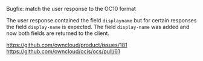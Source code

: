 Bugfix: match the user response to the OC10 format

The user response contained the field `displayname` but for certain responses
the field `display-name` is expected. The field `display-name` was added and
now both fields are returned to the client.

<https://github.com/owncloud/product/issues/181>
<https://github.com/owncloud/ocis/ocs/pull/61>

